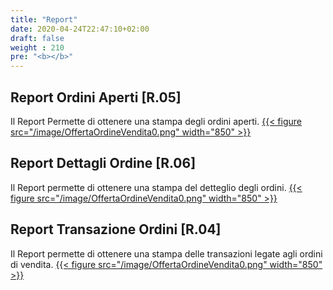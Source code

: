 ```yaml
---
title: "Report"
date: 2020-04-24T22:47:10+02:00
draft: false
weight : 210
pre: "<b></b>"
---
```


## Report Ordini Aperti [R.05]
Il Report Permette di ottenere una stampa degli ordini aperti. 
[{{< figure src="/image/OffertaOrdineVendita0.png"  width="850"  >}}](/image/OffertaOrdineVendita0.png)

## Report Dettagli Ordine [R.06]
Il Report permette di ottenere una stampa del detteglio degli ordini.
[{{< figure src="/image/OffertaOrdineVendita0.png"  width="850"  >}}](/image/OffertaOrdineVendita0.png)

## Report Transazione Ordini [R.04]
Il Report permette di ottenere una stampa delle transazioni legate agli ordini di vendita. 
[{{< figure src="/image/OffertaOrdineVendita0.png"  width="850"  >}}](/image/OffertaOrdineVendita0.png)
